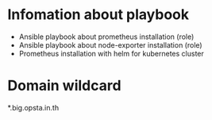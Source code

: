 # Infomation about playbook

- Ansible playbook about prometheus installation (role)
- Ansible playbook about node-exporter installation (role)
- Prometheus installation with helm for kubernetes cluster

# Domain wildcard

*.big.opsta.in.th